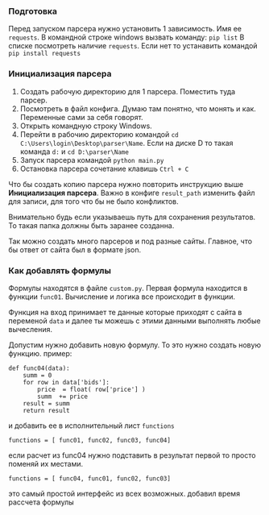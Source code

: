 ### Подготовка
Перед запуском парсера нужно установить 1 зависимость. Имя ее `requests`.
В командной строке windows вызвать команду:
`pip list`
В списке посмотреть наличие `requests`.
Если нет то устанавить командой
`pip install requests`

### Инициализация парсера
1. Создать рабочую директорию для 1 парсера. Поместить туда парсер.
2. Посмотреть в файл конфига. Думаю там понятно, что монять и как. Переменные сами за себя говорят.
3. Открыть командную строку Windows.
4. Перейти в рабочию директорию командой `cd C:\Users\login\Desktop\parser\Name`. Если на диске D
то такая команда `d:` и `cd D:\parser\Name`
4. Запуск парсера командой `python main.py`
5. Остановка парсера сочетание клавишь `Ctrl + C`

Что бы создать копию парсера нужно повторить инструкцию выше **Инициализация парсера**.
Важно в конфиге `result_path` изменить файл для записи, для того что бы не было конфликтов.

Внимательно будь если указываешь путь для сохранения результатов. То такая папка должны быть заранее созданна.

Так можно создать много парсеров и под разные сайты. Главное, что бы ответ от сайта был в формате json.


### Как добавлять формулы
Формулы находятся в файле `custom.py`.
Первая формула находится в функции `func01`. Вычисление и логика все происходит в функции.

Функция на вход принимает те данные которые приходят с сайта в переменой `data` и далее ты можешь с этими данными выполнять любые вычесления.

Допустим нужно добавить новую формулу. То это нужно создать новую функцию.
пример:
```
def func04(data):
    summ = 0
    for row in data['bids']:
        price  = float( row['price'] )
        summ  += price
    result = summ
    return result
```
и добавить ее в исполнительный лист `functions`

`functions = [ func01, func02, func03, func04]`

если расчет из func04 нужно подставить в результат первой то просто поменяй их местами.

`functions = [ func04, func01, func02, func03]`

это самый простой интерфейс из всех возможных.
добавил время рассчета формулы